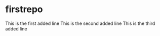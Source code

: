 # firstrepo
This is the first added line
This is the second added line
This is the third added line
